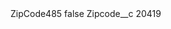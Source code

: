 <?xml version="1.0" encoding="UTF-8"?>
<CustomMetadata xmlns="http://soap.sforce.com/2006/04/metadata" xmlns:xsi="http://www.w3.org/2001/XMLSchema-instance" xmlns:xsd="http://www.w3.org/2001/XMLSchema">
    <label>ZipCode485</label>
    <protected>false</protected>
    <values>
        <field>Zipcode__c</field>
        <value xsi:type="xsd:string">20419</value>
    </values>
</CustomMetadata>
